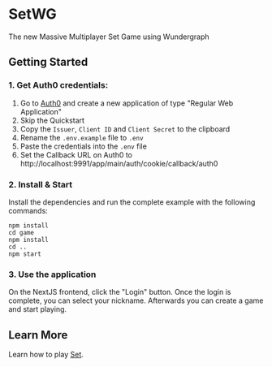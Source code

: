 # SetWG
The new Massive Multiplayer Set Game using Wundergraph

## Getting Started

### 1. Get Auth0 credentials:

1. Go to [Auth0](https://auth0.com/) and create a new application of type "Regular Web Application"
2. Skip the Quickstart
3. Copy the `Issuer`, `Client ID` and `Client Secret` to the clipboard
4. Rename the `.env.example` file to `.env`
5. Paste the credentials into the `.env` file
6. Set the Callback URL on Auth0 to http://localhost:9991/app/main/auth/cookie/callback/auth0

### 2. Install & Start

Install the dependencies and run the complete example with the following commands:

```shell
npm install
cd game
npm install
cd ..
npm start
```

### 3. Use the application

On the NextJS frontend, click the "Login" button.
Once the login is complete, you can select your nickname.
Afterwards you can create a game and start playing.

## Learn More

Learn how to play [Set](https://en.wikipedia.org/wiki/Set_(card_game)).